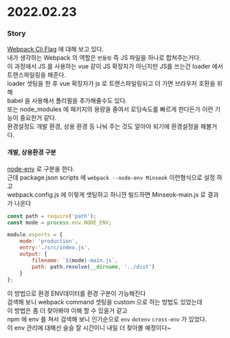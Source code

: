 # 2022.02.23

### Story 
[Webpack Cli Flag](https://webpack.js.org/api/cli/#flags) 에 대해 보고 있다.            
내가 생각하는 Webpack 의 역할은 `번들링` 즉 JS 파일을 하나로 합쳐주는거다.          
이 과정에서 JS 를 사용하는 vue 같이 JS 확장자가 아닌지만 JS를 쓰는건 loader 에서 트랜스파일링을 해준다.       
loader 셋팅을 한 후 vue 확장자가 js 로 트랜스파일링되고 더 가면 브라우저 호환을 위해      
babel 을 사용해서 폴리필을 추가해줄수도 있다.     
또는 node_modules 에 패키지의 용량을 줄여서 로딩속도를 빠르게 한다든가 이런 기능이 중요한거 같다.      
환경설정도 개발 환경, 상용 환경 등 나눠 주는 것도 알아야 되기에 환경설정을 해볼거다.     



####  개발, 상용환경 구분 
[node-env](https://webpack.js.org/api/cli/#node-env) 로 구분을 한다.     
근데 package.json scripts 에 `webpack --node-env Minseok` 이런형식으로 설정 하고      
webpack.config.js 에 이렇게 셋팅하고 하니깐 빌드하면 Minseok-main.js 로 결과가 나온다     
``` js
const path = require('path');
const mode = process.env.NODE_ENV;

module.exports = {
	mode: 'production',
	entry:'./src/index.js',
	output: {
		filename: `${mode}-main.js`,
		path: path.resolve(__dirname, '../dist')
	}
};
```
이 방법으로 환경 ENV데이터를 환경 구분이 가능해진다        
검색해 보니 webpack command 셋팅을 custom 으로 하는 방법도 있었는데     
이 방법은 좀 더 찾아봐야 이해 할 수 있을거 같고      
npm 에 env 를 쳐서 검색해 보니 인기순으로 `env` `dotenv` `cross-env` 가 있었다.      
이 env 관리에 대해선 슬슬 잘 시간이니 내일 더 찾아볼 예정이다~



